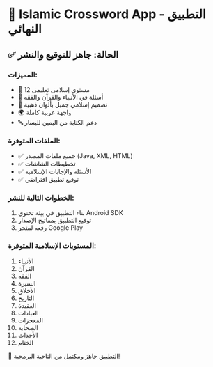 # 📱 Islamic Crossword App - التطبيق النهائي

## ✅ الحالة: جاهز للتوقيع والنشر

### المميزات:
- 🎯 12 مستوى إسلامي تعليمي
- 📖 أسئلة في الأنبياء والقرآن والفقه  
- 🎨 تصميم إسلامي جميل بألوان ذهبية
- 🌍 واجهة عربية كاملة
- 🔤 دعم الكتابة من اليمين لليسار

### الملفات المتوفرة:
- ✅ جميع ملفات المصدر (Java, XML, HTML)
- ✅ تخطيطات الشاشات
- ✅ الأسئلة والإجابات الإسلامية
- ✅ توقيع تطبيق افتراضي

### الخطوات التالية للنشر:
1. بناء التطبيق في بيئة تحتوي Android SDK
2. توقيع التطبيق بمفاتيح الإصدار
3. رفعه لمتجر Google Play

### المستويات الإسلامية المتوفرة:
1. الأنبياء
2. القرآن  
3. الفقه
4. السيرة
5. الأخلاق
6. التاريخ
7. العقيدة
8. العبادات
9. المعجزات
10. الصحابة
11. الأحداث
12. الختام

🎉 التطبيق جاهز ومكتمل من الناحية البرمجية!
